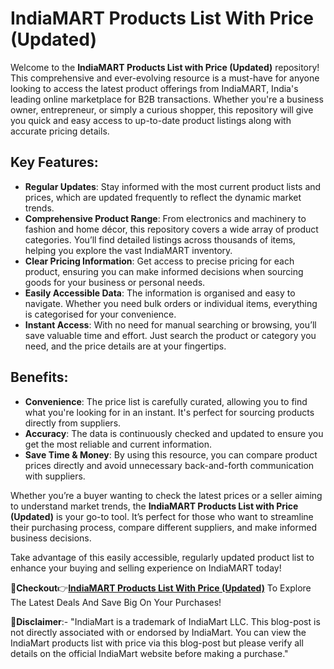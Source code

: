 # IndiaMART Products List With Price (Updated)

Welcome to the **IndiaMART Products List with Price (Updated)** repository! This comprehensive and ever-evolving resource is a must-have for anyone looking to access the latest product offerings from IndiaMART, India's leading online marketplace for B2B transactions. Whether you're a business owner, entrepreneur, or simply a curious shopper, this repository will give you quick and easy access to up-to-date product listings along with accurate pricing details.

## Key Features:
- **Regular Updates**: Stay informed with the most current product lists and prices, which are updated frequently to reflect the dynamic market trends.
- **Comprehensive Product Range**: From electronics and machinery to fashion and home décor, this repository covers a wide array of product categories. You’ll find detailed listings across thousands of items, helping you explore the vast IndiaMART inventory.
- **Clear Pricing Information**: Get access to precise pricing for each product, ensuring you can make informed decisions when sourcing goods for your business or personal needs.
- **Easily Accessible Data**: The information is organised and easy to navigate. Whether you need bulk orders or individual items, everything is categorised for your convenience.
- **Instant Access**: With no need for manual searching or browsing, you’ll save valuable time and effort. Just search the product or category you need, and the price details are at your fingertips.

## Benefits:
- **Convenience**: The price list is carefully curated, allowing you to find what you're looking for in an instant. It's perfect for sourcing products directly from suppliers.
- **Accuracy**: The data is continuously checked and updated to ensure you get the most reliable and current information.
- **Save Time & Money**: By using this resource, you can compare product prices directly and avoid unnecessary back-and-forth communication with suppliers.

Whether you’re a buyer wanting to check the latest prices or a seller aiming to understand market trends, the **IndiaMART Products List with Price (Updated)** is your go-to tool. It’s perfect for those who want to streamline their purchasing process, compare different suppliers, and make informed business decisions.

Take advantage of this easily accessible, regularly updated product list to enhance your buying and selling experience on IndiaMART today!

🎯**Checkout**👉[**IndiaMART Products List With Price (Updated)**](https://indiaproductprices.blogspot.com/) To Explore The Latest Deals And Save Big On Your Purchases!



📢**Disclaimer**:- "IndiaMart is a trademark of IndiaMart LLC. This blog-post is not directly associated with or endorsed by IndiaMart. You can view the IndiaMart products list with price via this blog-post but please verify all details on the official IndiaMart website before making a purchase."
